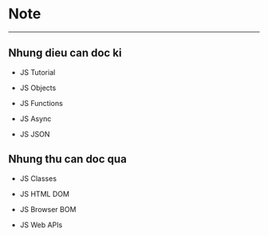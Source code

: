 # Note

---

## Nhung dieu can doc ki

- JS Tutorial

- JS Objects

- JS Functions

- JS Async

- JS JSON

## Nhung thu can doc qua

- JS Classes

- JS HTML DOM

- JS Browser BOM

- JS Web APIs
